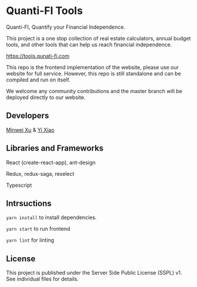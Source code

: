 # Quanti-FI Tools

Quanti-FI, Quantify your Financial Independence.

This project is a one stop collection of real estate calculators, annual budget tools, and other tools that can help us reach financial independence.

<https://tools.qunati-fi.com>

This repo is the frontend implementation of the website, please use our website for full service. However, this repo is still standalone and can be compiled and run on itself.

We welcome any community contributions and the master branch will be deployed directly to our website.

## Developers

[Minwei Xu](https://github.com/vanshady) & [Yi Xiao](https://github.com/imyixiao)

## Libraries and Frameworks

React (create-react-app), ant-design

Redux, redux-saga, reselect

Typescript

## Intrsuctions

`yarn install` to install dependencies.

`yarn start` to run frontend

`yarn lint` for linting

## License

This project is published under the Server Side Public License (SSPL) v1. See individual files for details.
